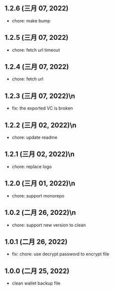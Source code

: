 ## 1.2.6 (三月 07, 2022)

- chore: make bump

## 1.2.5 (三月 07, 2022)

- chore: fetch url timeout

## 1.2.4 (三月 07, 2022)

- chore: fetch url

## 1.2.3 (三月 07, 2022)\n

- fix: the exported VC is broken

## 1.2.2 (三月 02, 2022)\n

- chore: update readme

## 1.2.1 (三月 02, 2022)\n

- chore: replace logo

## 1.2.0 (三月 01, 2022)\n

- chore: support monorepo

## 1.0.2 (二月 26, 2022)\n

- chore: support new version to clean

## 1.0.1 (二月 26, 2022)

- fix: chore: use decrypt password to encrypt file

## 1.0.0 (二月 25, 2022)

- clean wallet backup file
